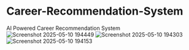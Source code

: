 # Career-Recommendation-System
AI Powered Career Recommendation System
![Screenshot 2025-05-10 194449](https://github.com/user-attachments/assets/466c5382-9e9d-44ee-923e-da140d26fb16)
![Screenshot 2025-05-10 194303](https://github.com/user-attachments/assets/1b6dff3c-24fe-4037-978d-fe79dc386728)
![Screenshot 2025-05-10 194153](https://github.com/user-attachments/assets/733a1a49-e0fe-4477-912c-8403782d3034)
